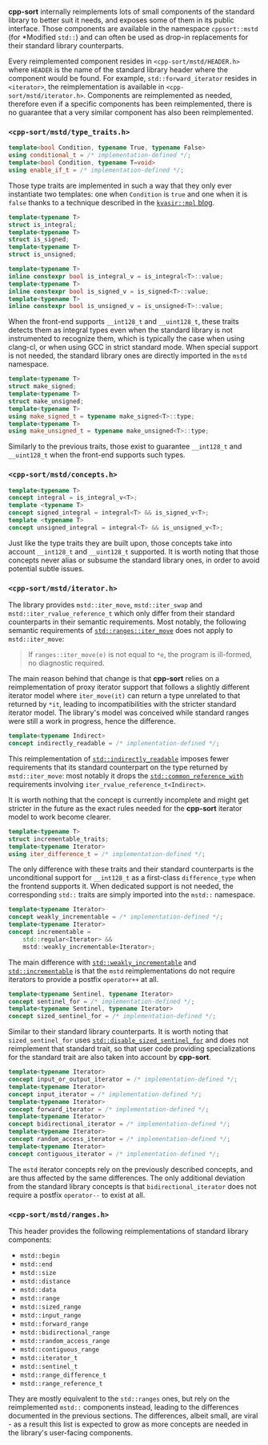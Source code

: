 **cpp-sort** internally reimplements lots of small components of the standard library to better suit it needs, and exposes some of them in its public interface. Those components are available in the namespace `cppsort::mstd` (for *Modified `std::`) and can often be used as drop-in replacements for their standard library counterparts.

Every reimplemented component resides in `<cpp-sort/mstd/HEADER.h>` where `HEADER` is the name of the standard library header where the component would be found. For example, `std::forward_iterator` resides in `<iterator>`, the reimplementation is available in `<cpp-sort/mstd/iterator.h>`. Components are reimplemented as needed, therefore even if a specific components has been reimplemented, there is no guarantee that a very similar component has also been reimplemented.

### `<cpp-sort/mstd/type_traits.h>`

```cpp
template<bool Condition, typename True, typename False>
using conditional_t = /* implementation-defined */;
template<bool Condition, typename T=void>
using enable_if_t = /* implementation-defined */;
```

Those type traits are implemented in such a way that they only ever instantiate two templates: one when `Condition` is `true` and one when it is `false` thanks to a technique described in the [`kvasir::mpl` blog][kvasir-conditional].

```cpp
template<typename T>
struct is_integral;
template<typename T>
struct is_signed;
template<typename T>
struct is_unsigned;

template<typename T>
inline constexpr bool is_integral_v = is_integral<T>::value;
template<typename T>
inline constexpr bool is_signed_v = is_signed<T>::value;
template<typename T>
inline constexpr bool is_unsigned_v = is_unsigned<T>::value;
```

When the front-end supports `__int128_t` and `__uint128_t`, these traits detects them as integral types even when the standard library is not instrumented to recognize them, which is typically the case when using clang-cl, or when using GCC in strict standard mode. When special support is not needed, the standard library ones are directly imported in the `mstd` namespace.

```cpp
template<typename T>
struct make_signed;
template<typename T>
struct make_unsigned;
template<typename T>
using make_signed_t = typename make_signed<T>::type;
template<typename T>
using make_unsigned_t = typename make_unsigned<T>::type;
```

Similarly to the previous traits, those exist to guarantee `__int128_t` and `__uint128_t` when the front-end supports such types.

### `<cpp-sort/mstd/concepts.h>`

```cpp
template<typename T>
concept integral = is_integral_v<T>;
template <typename T>
concept signed_integral = integral<T> && is_signed_v<T>;
template <typename T>
concept unsigned_integral = integral<T> && is_unsigned_v<T>;
```

Just like the type traits they are built upon, those concepts take into account `__int128_t` and `__uint128_t` supported. It is worth noting that those concepts never alias or subsume the standard library ones, in order to avoid potential subtle issues.

### `<cpp-sort/mstd/iterator.h>`

The library provides `mstd::iter_move`, `mstd::iter_swap` and `mstd::iter_rvalue_reference_t` which only differ from their standard counterparts in their semantic requirements. Most notably, the following semantic requirements of [`std::ranges::iter_move`][std-ranges-iter-move] does not apply to `mstd::iter_move`:

> If `ranges::iter_move(e)` is not equal to `*e`, the program is ill-formed, no diagnostic required.

The main reason behind that change is that **cpp-sort** relies on a reimplementation of proxy iterator support that follows a slightly different iterator model where `iter_move(it)` can return a type unrelated to that returned by `*it`, leading to incompatibilities with the stricter standard iterator model. The library's model was conceived while standard ranges were still a work in progress, hence the difference.

```cpp
template<typename Indirect>
concept indirectly_readable = /* implementation-defined */;
```

This reimplementation of [`std::indirectly_readable`][std-indirectly-readable] imposes fewer requirements that its standard counterpart on the type returned by `mstd::iter_move`: most notably it drops the [`std::common_reference_with`][std-common-reference-with] requirements involving `iter_rvalue_reference_t<Indirect>`.

It is worth nothing that the concept is currently incomplete and might get stricter in the future as the exact rules needed for the **cpp-sort** iterator model to work become clearer.

```cpp
template<typename T>
struct incrementable_traits;
template<typename Iterator>
using iter_difference_t = /* implementation-defined */;
```

The only difference with these traits and their standard counterparts is the unconditional support for `__int128_t` as a first-class `difference_type` when the frontend supports it. When dedicated support is not needed, the corresponding `std::` traits are simply imported into the `mstd::` namespace.

```cpp
template<typename Iterator>
concept weakly_incrementable = /* implementation-defined */;
template<typename Iterator>
concept incrementable =
    std::regular<Iterator> &&
    mstd::weakly_incrementable<Iterator>;
```

The main difference with [`std::weakly_incrementable`][std-weakly-incrementable] and [`std::incrementable`][std-incrementable] is that the `mstd` reimplementations do not require iterators to provide a postfix `operator++` at all.

```cpp
template<typename Sentinel, typename Iterator>
concept sentinel_for = /* implementation-defined */;
template<typename Sentinel, typename Iterator>
concept sized_sentinel_for = /* implementation-defined */;
```

Similar to their standard library counterparts. It is worth noting that `sized_sentinel_for` uses [`std::disable_sized_sentinel_for`][std-sized-sentinel-for] and does not reimplement that standard trait, so that user code providing specializations for the standard trait are also taken into account by **cpp-sort**.

```cpp
template<typename Iterator>
concept input_or_output_iterator = /* implementation-defined */;
template<typename Iterator>
concept input_iterator = /* implementation-defined */;
template<typename Iterator>
concept forward_iterator = /* implementation-defined */;
template<typename Iterator>
concept bidirectional_iterator = /* implementation-defined */;
template<typename Iterator>
concept random_access_iterator = /* implementation-defined */;
template<typename Iterator>
concept contiguous_iterator = /* implementation-defined */;
```

The `mstd` iterator concepts rely on the previously described concepts, and are thus affected by the same differences. The only additional deviation from the standard library concepts is that `bidirectional_iterator` does not require a postfix `operator--` to exist at all.

### `<cpp-sort/mstd/ranges.h>`

This header provides the following reimplementations of standard library components:
* `mstd::begin`
* `mstd::end`
* `mstd::size`
* `mstd::distance`
* `mstd::data`
* `mstd::range`
* `mstd::sized_range`
* `mstd::input_range`
* `mstd::forward_range`
* `mstd::bidirectional_range`
* `mstd::random_access_range`
* `mstd::contiguous_range`
* `mstd::iterator_t`
* `mstd::sentinel_t`
* `mstd::range_difference_t`
* `mstd::range_reference_t`

They are mostly equivalent to the `std::ranges` ones, but rely on the reimplemented `mstd::` components instead, leading to the differences documented in the previous sections. The differences, albeit small, are viral - as a result this list is expected to grow as more concepts are needed in the library's user-facing components.


  [kvasir-conditional]: https://odinthenerd.blogspot.com/2017/03/start-simple-with-conditional-why.html
  [std-common-reference-with]: https://en.cppreference.com/w/cpp/concepts/common_reference_with
  [std-incrementable]: https://en.cppreference.com/w/cpp/iterator/incrementable
  [std-indirectly-readable]: https://en.cppreference.com/w/cpp/iterator/indirectly_readable
  [std-iter-move]: https://en.cppreference.com/w/cpp/iterator/ranges/iter_move
  [std-ranges-iter-move]: https://en.cppreference.com/w/cpp/iterator/ranges/iter_move
  [std-sized-sentinel-for]: https://en.cppreference.com/w/cpp/iterator/sized_sentinel_for
  [std-weakly-incrementable]: https://en.cppreference.com/w/cpp/iterator/weakly_incrementable
